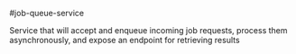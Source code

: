 #job-queue-service

Service that will accept and enqueue incoming job requests, process them asynchronously, and expose an endpoint for retrieving results